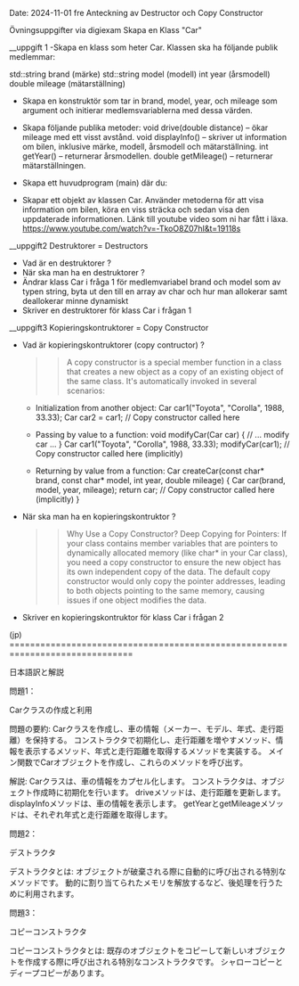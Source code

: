 Date: 2024-11-01 fre
Anteckning av Destructor och Copy Constructor

Övningsuppgifter via digiexam
Skapa en Klass "Car"

__uppgift 1
-Skapa en klass som heter Car.
  Klassen ska ha följande publik medlemmar:
  
  std::string brand (märke)
  std::string model (modell)
  int year (årsmodell)
  double mileage (mätarställning)

- Skapa en konstruktör som tar in brand, model, year, och mileage som argument och initierar medlemsvariablerna med dessa värden.
- Skapa följande publika metoder:
  void drive(double distance) – ökar mileage med ett visst avstånd.
  void displayInfo() – skriver ut information om bilen, inklusive märke, modell, årsmodell och mätarställning.
  int getYear() – returnerar årsmodellen.
  double getMileage() – returnerar mätarställningen.
  
- Skapa ett huvudprogram (main) där du:
- Skapar ett objekt av klassen Car.
  Använder metoderna för att visa information om bilen, köra en viss sträcka och sedan visa den uppdaterade informationen.
  Länk till youtube video som ni har fått i läxa.
  https://www.youtube.com/watch?v=-TkoO8Z07hI&t=19118s
  

__uppgift2
Destruktorer = Destructors
- Vad är en destruktorer ?
- När ska man ha en destruktorer ?
- Ändrar klass Car i fråga 1 för medlemvariabel brand och model som av typen string, byta ut den till en array av char och hur man allokerar samt deallokerar minne dynamiskt
- Skriver en destruktorer för klass Car i frågan 1


__uppgift3
Kopieringskontruktorer = Copy Constructor
- Vad är kopieringskontruktorer (copy contructor) ?
  >> A copy constructor is a special member function in a class that creates 
     a new object as a copy of an existing object of the same class. 
     It's automatically invoked in several scenarios:
  
     - Initialization from another object:
          Car car1("Toyota", "Corolla", 1988, 33.33);
          Car car2 = car1; // Copy constructor called here
  
     - Passing by value to a function:
          void modifyCar(Car car) {
          // ... modify car ...
          }
          Car car1("Toyota", "Corolla", 1988, 33.33);
          modifyCar(car1); // Copy constructor called here (implicitly)
  
     - Returning by value from a function:
          Car createCar(const char* brand, const char* model, int year, double mileage) {
              Car car(brand, model, year, mileage);
              return car; // Copy constructor called here (implicitly)
          }


- När ska man ha en kopieringskontruktor ?
  >> Why Use a Copy Constructor?
     Deep Copying for Pointers: If your class contains member variables that
     are pointers to dynamically allocated memory (like char* in your Car class), 
     you need a copy constructor to ensure the new object has its own independent 
     copy of the data. The default copy constructor would only copy the pointer 
     addresses, leading to both objects pointing to the same memory, causing issues 
     if one object modifies the data.

- Skriver en kopieringskontruktor för klass Car i frågan 2


(jp) ==============================================================================

日本語訳と解説

問題1：

Carクラスの作成と利用

問題の要約:
Carクラスを作成し、車の情報（メーカー、モデル、年式、走行距離）を保持する。
コンストラクタで初期化し、走行距離を増やすメソッド、情報を表示するメソッド、年式と走行距離を取得するメソッドを実装する。
メイン関数でCarオブジェクトを作成し、これらのメソッドを呼び出す。

解説:
Carクラスは、車の情報をカプセル化します。
コンストラクタは、オブジェクト作成時に初期化を行います。
driveメソッドは、走行距離を更新します。
displayInfoメソッドは、車の情報を表示します。
getYearとgetMileageメソッドは、それぞれ年式と走行距離を取得します。

問題2：

デストラクタ

デストラクタとは:
オブジェクトが破棄される際に自動的に呼び出される特別なメソッドです。
動的に割り当てられたメモリを解放するなど、後処理を行うために利用されます。

問題3：

コピーコンストラクタ

コピーコンストラクタとは:
既存のオブジェクトをコピーして新しいオブジェクトを作成する際に呼び出される特別なコンストラクタです。
シャローコピーとディープコピーがあります。

